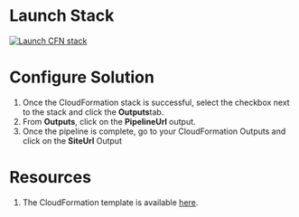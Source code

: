 # Launch Stack

[![Launch CFN stack](https://s3.amazonaws.com/cloudformation-examples/cloudformation-launch-stack.png)](https://console.aws.amazon.com/cloudformation/home?region=us-east-1#cstack=sn%7Edevopscloud-website%7Cturl%7Ehttps://s3.amazonaws.com/www.devopscloud.com/pipeline/pipeline.yml)


# Configure Solution

1. Once the CloudFormation stack is successful, select the checkbox next to the stack and click the **Outputs**tab. 
1. From **Outputs**, click on the **PipelineUrl** output. 
1. Once the pipeline is complete, go to your CloudFormation Outputs and click on the **SiteUrl** Output


# Resources

1. The CloudFormation template is available [here](https://s3.amazonaws.com/www.devopscloud.com/pipeline/pipeline.yml).





